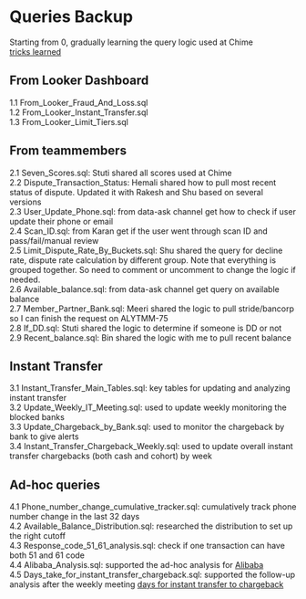 # Queries Backup
Starting from 0, gradually learning the query logic used at Chime\
[tricks learned](https://docs.google.com/document/d/1Z5V8FhfCzu4Ve260wrZRJjorSxIZ-2uxfUdKmTBVnFk/edit)

## From Looker Dashboard
1.1 From_Looker_Fraud_And_Loss.sql\
1.2 From_Looker_Instant_Transfer.sql\
1.3 From_Looker_Limit_Tiers.sql

## From teammembers
2.1 Seven_Scores.sql: Stuti shared all scores used at Chime\
2.2 Dispute_Transaction_Status: Hemali shared how to pull most recent status of dispute. Updated it with Rakesh and Shu based on several versions\
2.3 User_Update_Phone.sql: from data-ask channel get how to check if user update their phone or email\
2.4 Scan_ID.sql: from Karan get if the user went through scan ID and pass/fail/manual review\
2.5 Limit_Dispute_Rate_By_Buckets.sql: Shu shared the query for decline rate, dispute rate calculation by different group. Note that everything is grouped together. So need to comment or uncomment to change the logic if needed.\
2.6 Available_balance.sql: from data-ask channel get query on available balance\
2.7 Member_Partner_Bank.sql: Meeri shared the logic to pull stride/bancorp so I can finish the request on ALYTMM-75\
2.8 If_DD.sql: Stuti shared the logic to determine if someone is DD or not\
2.9 Recent_balance.sql: Bin shared the logic with me to pull recent balance

## Instant Transfer
3.1 Instant_Transfer_Main_Tables.sql: key tables for updating and analyzing instant transfer\
3.2 Update_Weekly_IT_Meeting.sql: used to update weekly monitoring the blocked banks\
3.3 Update_Chargeback_by_Bank.sql: used to monitor the chargeback by bank to give alerts\
3.4 Instant_Transfer_Chargeback_Weekly.sql: used to update overall instant transfer chargebacks (both cash and cohort) by week

## Ad-hoc queries
4.1 Phone_number_change_cumulative_tracker.sql: cumulatively track phone number change in the last 32 days\
4.2 Available_Balance_Distribution.sql: researched the distribution to set up the right cutoff\
4.3 Response_code_51_61_analysis.sql: check if one transaction can have both 51 and 61 code\
4.4 Alibaba_Analysis.sql: supported the ad-hoc analysis for [Alibaba](https://docs.google.com/document/d/1Z_De49MtG56AdRa_FE4lgHpyoRW6uQ7diKMNwkB-wuQ/edit) <br/>
4.5 Days_take_for_instant_transfer_chargeback.sql: supported the follow-up analysis after the weekly meeting [days for instant transfer to chargeback](https://docs.google.com/document/d/1R6riAlQeNHjZ8aRbDdk2tnZWvIxLlfvBA2sgtpXYjok/edit) 

